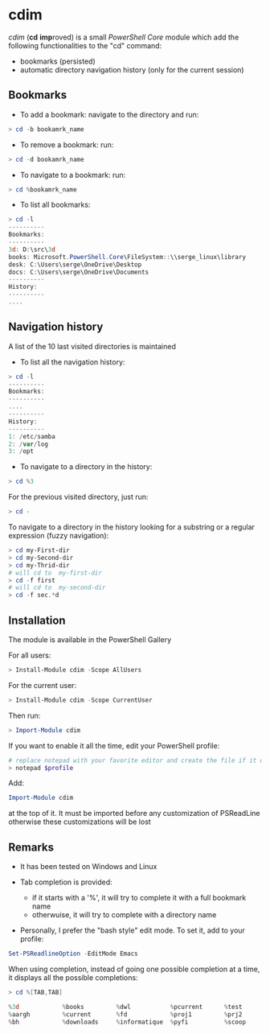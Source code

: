 # cdim 

*cdim* (**cd** **imp**roved) is a small *PowerShell Core* module which add the following functionalities to the "cd" command:
- bookmarks (persisted)
- automatic directory navigation history (only for the current session)

## Bookmarks
- To add a bookmark: navigate to the directory and run:
```powershell
> cd -b bookamrk_name
```
- To remove a bookmark: run:
```powershell
> cd -d bookamrk_name
```
- To navigate to a bookmark: run:
```powershell
> cd %bookamrk_name
```
- To list all bookmarks:
```powershell
> cd -l
----------
Bookmarks:
----------
3d: D:\src\3d
books: Microsoft.PowerShell.Core\FileSystem::\\serge_linux\library
desk: C:\Users\serge\OneDrive\Desktop
docs: C:\Users\serge\OneDrive\Documents
----------
History:
----------
....
```

## Navigation history
A list of the 10 last visited directories is maintained
- To list all the navigation history:
```powershell
> cd -l
----------
Bookmarks:
----------
....
----------
History:
----------
1: /etc/samba
2: /var/log
3: /opt
```
- To navigate to a directory in the history:
```powershell
> cd %3
```
For the previous visited directory, just run:
```powershell
> cd -
```
To navigate to a directory in the history looking for a substring or a regular expression (fuzzy navigation):
```powershell
> cd my-First-dir
> cd my-Second-dir
> cd my-Thrid-dir
# will cd to  my-first-dir
> cd -f first
# will cd to  my-second-dir
> cd -f sec.*d
```

## Installation
The module is available in the PowerShell Gallery

For all users:
```powershell
> Install-Module cdim -Scope AllUsers
```
For the current user:
```powershell
> Install-Module cdim -Scope CurrentUser

```
Then run:
```powershell
> Import-Module cdim

```

If you want to enable it all the time, edit your PowerShell profile:
```powershell
# replace notepad with your favorite editor and create the file if it doesn't exist
> notepad $profile

```
Add:
```powershell
Import-Module cdim

```
at the top of it. It must be imported before any customization of PSReadLine otherwise these customizations will be lost


## Remarks
- It has been tested on Windows and Linux

- Tab completion is provided:
  - if it starts with a '%', it will try to complete it with a full bookmark name
  - otherwuise, it will try to complete with a directory name

- Personally, I prefer the "bash style" edit mode. To set it, add to your profile:
```powershell
Set-PSReadlineOption -EditMode Emacs

```
When using completion, instead of going one possible completion at a time, it displays all the possible completions:
```powershell
> cd %[TAB,TAB]

%3d            %books         %dwl           %pcurrent      %test         %scratch       %videos
%aargh         %current       %fd            %proj1         %prj2         %src           %wpf
%bh            %downloads     %informatique  %pyfi          %scoop        %vcpkg
```
